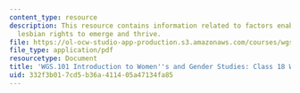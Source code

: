 ```yaml
---
content_type: resource
description: This resource contains information related to factors enabling gay and
  lesbian rights to emerge and thrive.
file: https://ol-ocw-studio-app-production.s3.amazonaws.com/courses/wgs-101-introduction-to-womens-and-gender-studies-fall-2014/332f3b017cd5b36a411405a47134fa85_MITWGS_101F14_InClass18A.pdf
file_type: application/pdf
resourcetype: Document
title: 'WGS.101 Introduction to Women''s and Gender Studies: Class 18 Writing A'
uid: 332f3b01-7cd5-b36a-4114-05a47134fa85
---
```

